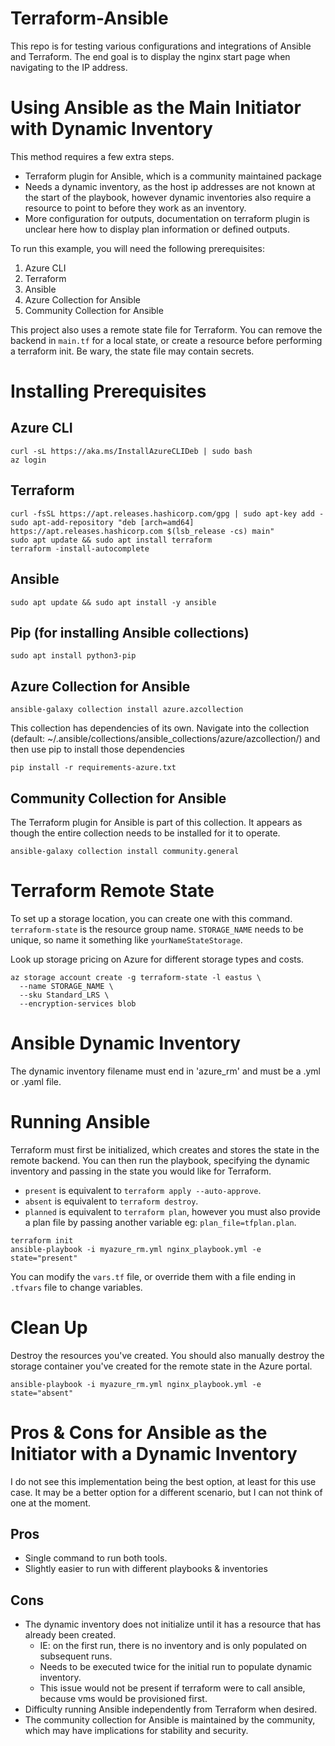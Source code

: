 # Terraform-Ansible
This repo is for testing various configurations and integrations of Ansible and Terraform. The end goal is to display the nginx start page when navigating to the IP address.

# Using Ansible as the Main Initiator with Dynamic Inventory
This method requires a few extra steps.
- Terraform plugin for Ansible, which is a community maintained package
- Needs a dynamic inventory, as the host ip addresses are not known at the start of the playbook, however dynamic inventories also require a resource to point to before they work as an inventory.
- More configuration for outputs, documentation on terraform plugin is unclear here how to display plan information or defined outputs.

To run this example, you will need the following prerequisites:

1. Azure CLI
2. Terraform
3. Ansible
4. Azure Collection for Ansible
5. Community Collection for Ansible

This project also uses a remote state file for Terraform. You can remove the backend in `main.tf` for a local state, or create a resource before performing a terraform init. Be wary, the state file may contain secrets. 

# Installing Prerequisites

## Azure CLI
```
curl -sL https://aka.ms/InstallAzureCLIDeb | sudo bash
az login
```

## Terraform
```
curl -fsSL https://apt.releases.hashicorp.com/gpg | sudo apt-key add -
sudo apt-add-repository "deb [arch=amd64] https://apt.releases.hashicorp.com $(lsb_release -cs) main"
sudo apt update && sudo apt install terraform
terraform -install-autocomplete
```

## Ansible
```
sudo apt update && sudo apt install -y ansible
```
## Pip (for installing Ansible collections)
```
sudo apt install python3-pip
```

## Azure Collection for Ansible
```
ansible-galaxy collection install azure.azcollection
```
This collection has dependencies of its own. Navigate into the collection (default: ~/.ansible/collections/ansible_collections/azure/azcollection/) and then use pip to install those dependencies
```
pip install -r requirements-azure.txt
```
## Community Collection for Ansible
The Terraform plugin for Ansible is part of this collection. It appears as though the entire collection needs to be installed for it to operate. 
```
ansible-galaxy collection install community.general
```

# Terraform Remote State

To set up a storage location, you can create one with this command. `terraform-state` is the resource group name. `STORAGE_NAME` needs to be unique, so name it something like `yourNameStateStorage`. 

Look up storage pricing on Azure for different storage types and costs.
```
az storage account create -g terraform-state -l eastus \
  --name STORAGE_NAME \
  --sku Standard_LRS \
  --encryption-services blob
```

# Ansible Dynamic Inventory
The dynamic inventory filename must end in 'azure_rm' and must be a .yml or .yaml file. 

# Running Ansible
Terraform must first be initialized, which creates and stores the state in the remote backend. You can then run the playbook, specifying the dynamic inventory and passing in the state you would like for Terraform. 

- `present` is equivalent to `terraform apply --auto-approve`.
- `absent` is equivalent to `terraform destroy`.
- `planned` is equivalent to `terraform plan`, however you must also provide a plan file by passing another variable eg: `plan_file=tfplan.plan`. 
```
terraform init
ansible-playbook -i myazure_rm.yml nginx_playbook.yml -e state="present"
```
You can modify the `vars.tf` file, or override them with a file ending in `.tfvars` file to change variables. 

# Clean Up
Destroy the resources you've created. You should also manually destroy the storage container you've created for the remote state in the Azure portal.
```
ansible-playbook -i myazure_rm.yml nginx_playbook.yml -e state="absent"
```


# Pros & Cons for Ansible as the Initiator with a Dynamic Inventory
I do not see this implementation being the best option, at least for this use case. It may be a better option for a different scenario, but I can not think of one at the moment.
## Pros
- Single command to run both tools. 
- Slightly easier to run with different playbooks & inventories

## Cons
- The dynamic inventory does not initialize until it has a resource that has already been created.
    - IE: on the first run, there is no inventory and is only populated on subsequent runs.
    - Needs to be executed twice for the initial run to populate dynamic inventory.
    - This issue would not be present if terraform were to call ansible, because vms would be provisioned first.
- Difficulty running Ansible independently from Terraform when desired. 
- The community collection for Ansible is maintained by the community, which may have implications for stability and security. 
